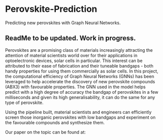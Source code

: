 # Perovskite-Prediction
Predicting new perovskites with Graph Neural Networks. <br>
## ReadMe to be updated. Work in progress.
Perovskites are a promising class of materials increasingly attracting the attention of material scientists world over for their applications in optoelectronic devices, solar cells in particular. This interest can be attributed to their ease of fabrication and their tuneable bandgaps - both handy properties for using them commercially as solar cells. In this project, the computational efficiency of Graph Neural Networks (GNNs) has been leveraged to help accelerate the discovery of new perovskite compounds (ABX3) with favourable properties. 
The GNN used in the model helps predict with a high degree of accuracy the bandgap of perovskites in a few milliseconds and given its high generalisability, it can do the same for any type of perovskite.  

Using the pipeline built, material scientists and engineers can efficiently screen those inorganic perovskites with low bandgaps and experiment on the favourable compounds and synthesize them.  

Our paper on the topic can be found at: 
